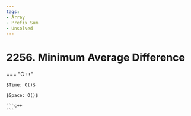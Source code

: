 ```yaml
---
tags:
- Array
- Prefix Sum
- Unsolved
---
```



# 2256. Minimum Average Difference

=== "C++"

    $Time: O()$

    $Space: O()$

    ```c++
    ```